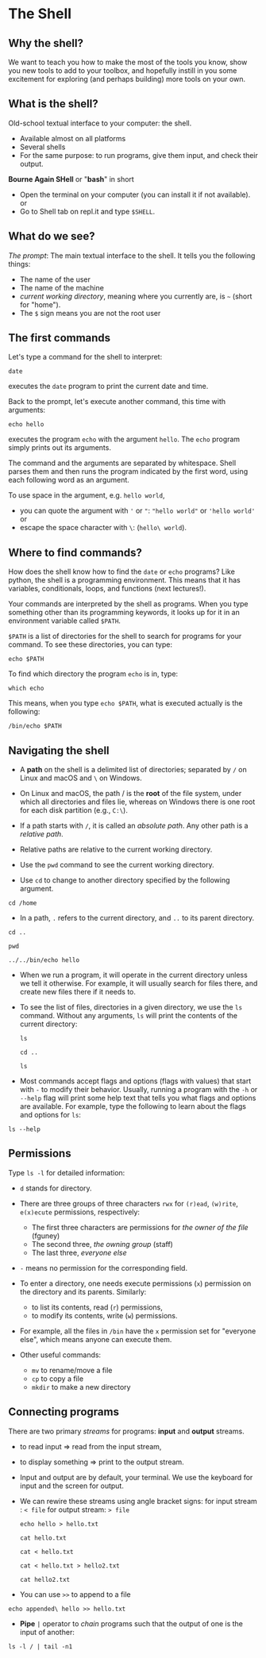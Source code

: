 # The Shell

## Why the shell?

We want to teach you how to make the most of the tools you know, show you new tools to add to your toolbox, and hopefully instill in you some excitement for exploring (and perhaps building) more tools on your own. 

## What is the shell?

Old-school textual interface to your computer: the shell.

* Available almost on all platforms 
* Several shells
* For the same purpose: to run programs, give them input, and check their output.

**Bourne Again SHell** or "**bash**" in short
* Open the terminal on your computer (you can install it if not available).
or 
* Go to Shell tab on repl.it and type `$SHELL`.

## What do we see?

*The prompt*: The main textual interface to the shell. It tells you the following things:

* The name of the user
* The name of the machine
* *current working directory*, meaning where you currently are, is `~` (short for "home"). 
* The `$` sign means you are not the root user

## The first commands

Let's type a command for the shell to interpret:

`date`

executes the `date` program to print the current date and time. 

Back to the prompt, let's execute another command, this time with arguments:

`echo hello`

executes the program `echo` with the argument `hello`. 
The `echo` program simply prints out its arguments.  

The command and the arguments are separated by whitespace. Shell parses them and then runs the program indicated by the first word, using each following word as an argument. 

To use space in the argument, e.g. `hello world`, 
* you can quote the argument with `'` or `"`:
`"hello world"` or `'hello world'`
or 
* escape the space character with `\`: (`hello\ world`).

## Where to find commands?

How does the shell know how to find the `date` or `echo` programs? Like python, the shell is a programming environment. This means that it has variables, conditionals, loops, and functions (next lectures!). 

Your commands are interpreted by the shell as programs. When you type something other than its programming keywords, it looks up for it in an environment variable called `$PATH`.  

`$PATH` is a list of directories for the shell to search for programs for your command. To see these directories, you can type:

`echo $PATH`

To find which directory the program `echo` is in, type:

`which echo`

This means, when you type `echo $PATH`, what is executed actually is the following:

`/bin/echo $PATH`

## Navigating the shell

* A **path** on the shell is a delimited list of directories; separated by `/` on Linux and macOS and `\` on Windows. 

* On Linux and macOS, the path / is the **root** of the file system, under which all directories and files lie, whereas on Windows there is one root for each disk partition (e.g., `C:\`). 

* If a path starts with `/`, it is called an *absolute path*. Any other path is a *relative path*. 

* Relative paths are relative to the current working directory.

* Use the `pwd` command to see the current working directory.

* Use `cd` to change to another directory specified by the following argument.

`cd /home`

*  In a path, `.` refers to the current directory, and `..` to its parent directory.

`cd ..`
  
`pwd`

`../../bin/echo hello`


* When we run a program, it will operate in the current directory unless we tell it otherwise. For example, it will usually search for files there, and create new files there if it needs to.

* To see the list of files, directories in a given directory, we use the `ls` command. Without any arguments, `ls` will print the contents of the current directory:

  `ls`

  `cd ..`

  `ls`

* Most commands accept flags and options (flags with values) that start with `-` to modify their behavior. Usually, running a program with the `-h` or `--help` flag will print some help text that tells you what flags and options are available. For example, type the following to learn about the flags and options for `ls`:

`ls --help`

## Permissions

Type `ls -l` for detailed information:

* `d` stands for directory.

* There are three groups of three characters `rwx` for `(r)ead`, `(w)rite`, `e(x)ecute` permissions, respectively:
  * The	first three characters are permissions for *the owner of the file* (fguney)
  * The second three, *the owning group* (staff)
  * The last three, *everyone else*
* `-` means no permission for the corresponding field. 


* To enter a directory, one needs execute permissions (`x`) permission on the directory and its parents. Similarly:
  * to list its contents, read (`r`) permissions,
  * to modify its contents, write (`w`) permissions. 

* For example, all the files in `/bin` have the `x` permission set for "everyone else", which means anyone can execute them.


* Other useful commands:
  * `mv` to rename/move a file
  * `cp` to copy a file
  * `mkdir` to make a new directory

## Connecting programs

There are two primary *streams* for programs: **input** and **output** streams. 
  * to read input => read from the input stream,
  * to display something => print to the output stream. 

* Input and output are by default, your terminal. We use the keyboard for input and the screen for output.

* We can rewire these streams using angle bracket signs:
  for input stream : `< file`
  for output stream: `> file`
  
  `echo hello > hello.txt`
  
  `cat hello.txt`
  
  `cat < hello.txt`
  
  `cat < hello.txt > hello2.txt`
  
  `cat hello2.txt`

* You can use `>>` to append to a file
	
`echo appended\ hello >> hello.txt`

* **Pipe** `|` operator to *chain* programs such that the output of one is the input of another:

`ls -l / | tail -n1`



